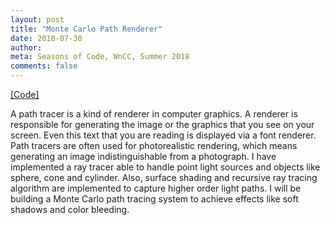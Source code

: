 ```yaml
---
layout: post
title: "Monte Carlo Path Renderer"
date: 2018-07-30
author:
meta: Seasons of Code, WnCC, Summer 2018
comments: false
---
```


<a href="https://github.com/wncc/revati-rt" >[Code]</a>

A path tracer is a kind of renderer in computer graphics. A renderer is responsible for generating the image or the graphics that you see on your screen. Even this text that you are reading is displayed via a font renderer. Path tracers are often used for photorealistic rendering, which means generating an image indistinguishable from a photograph. I have implemented a ray tracer able to handle point light sources and objects like sphere, cone and cylinder. Also, surface shading and recursive ray tracing algorithm are implemented to capture higher order light paths. I will be building a Monte Carlo path tracing system to achieve effects like soft shadows and color bleeding.

